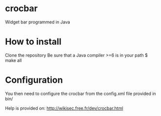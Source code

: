 # crocbar
Widget bar programmed in Java

# How to install
Clone the repository
Be sure that a Java compiler >=6 is in your path
$ make all

# Configuration
You then need to configure the crocbar from the config.xml file provided in bin/

Help is provided on: http://wikisec.free.fr/dev/crocbar.html

